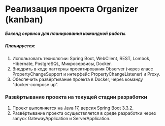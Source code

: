 # Реализация проекта Organizer (kanban)
##### Бэкенд сервиса для планирования командной работы.
##### Планируется:
1. Использовать технологии: Spring Boot, WebClient, REST, Lombok, Hibernate, PostgreSQL, Микросервисы, Docker.
2. Внедрить в коде паттерны проектирования Observer (через класс PropertyChangeSupport и интерфейс PropertyChangeListener) и Proxy.
3. Обеспечить развёртывание проекта в Docker, через команду "docker-compose up".
### Развёртывание проекта на текущей стадии разработки
1. Проект выполняется на Java 17, версия Spring Boot 3.3.2.
2. Развёртывание проекта осуществляется в среде разработки через запуск GatewayApplication и ServerApplication.